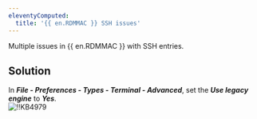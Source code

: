 ```yaml
---
eleventyComputed:
  title: '{{ en.RDMMAC }} SSH issues'
---
```

Multiple issues in {{ en.RDMMAC }} with SSH entries.
## Solution
In ***File - Preferences - Types - Terminal - Advanced***, set the ***Use legacy engine*** to ***Yes***.  
![!!KB4979](https://webdevolutions.azureedge.net/docs/en/kb/KB4979.png)
